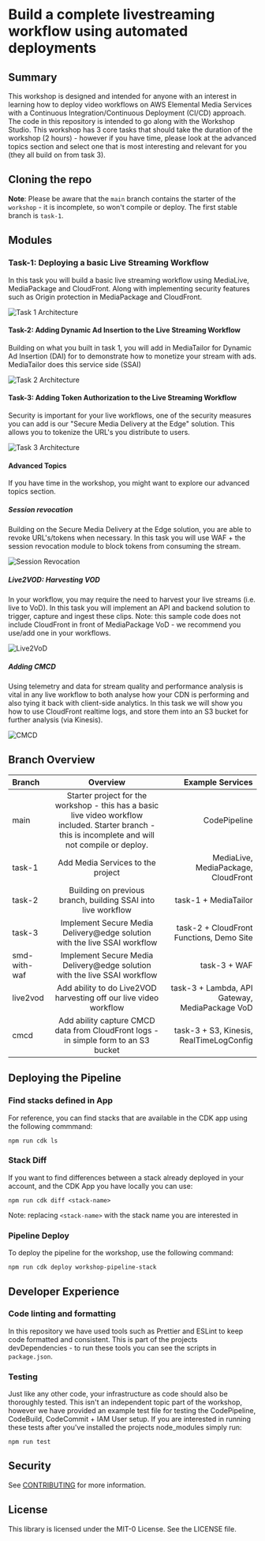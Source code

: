 # Build a complete livestreaming workflow using automated deployments

<a name="summary"></a>
## Summary

This workshop is designed and intended for anyone with an interest in learning how to deploy video workflows on AWS Elemental Media Services with a Continuous Integration/Continuous Deployment (CI/CD) approach.
The code in this repository is intended to go along with the Workshop Studio. This workshop has 3 core tasks that should take the duration of the workshop (2 hours) - however if you have time, please look at the advanced topics section
and select one that is most interesting and relevant for you (they all build on from task 3).

<a name="modules"></a>
## Cloning the repo

**Note**: Please be aware that the `main` branch contains the starter of the `workshop` - it is incomplete, so won't compile or deploy.
The first stable branch is `task-1`.

<a name="modules"></a>
## Modules

### Task-1: Deploying a basic Live Streaming Workflow

In this task you will build a basic live streaming workflow using MediaLive, MediaPackage and CloudFront. Along with implementing security features such as Origin protection in MediaPackage and CloudFront.

![Task 1 Architecture](./architecture/workflow-mediaservices-task1.png)

#### Task-2: Adding Dynamic Ad Insertion to the Live Streaming Workflow

Building on what you built in task 1, you will add in MediaTailor for Dynamic Ad Insertion (DAI) for to demonstrate how to monetize your stream with ads. MediaTailor does this service side (SSAI)

![Task 2 Architecture](./architecture/workflow-mediaservices-task2.png)

#### Task-3: Adding Token Authorization to the Live Streaming Workflow

Security is important for your live workflows, one of the security measures you can add is our "Secure Media Delivery at the Edge" solution. This allows you to tokenize the URL's you distribute to users.

![Task 3 Architecture](./architecture/workflow-mediaservices-task3.png)

#### Advanced Topics

If you have time in the workshop, you might want to explore our advanced topics section.

##### Session revocation

Building on the Secure Media Delivery at the Edge solution, you are able to revoke URL's/tokens when necessary. In this task you will use WAF + the session revocation module to block tokens from consuming the stream.

![Session Revocation](./architecture/smd_waf.png)

##### Live2VOD: Harvesting VOD

In your workflow, you may require the need to harvest your live streams (i.e. live to VoD). In this task you will implement an API and backend solution to trigger, capture and ingest these clips.
Note: this sample code does not include CloudFront in front of MediaPackage VoD - we recommend you use/add one in your workflows.

![Live2VoD](./architecture/Live2Vod.png)

##### Adding CMCD

Using telemetry and data for stream quality and performance analysis is vital in any live workflow to both analyse how your CDN is performing and also tying it back with client-side analytics.
In this task we will show you how to use CloudFront realtime logs, and store them into an S3 bucket for further analysis (via Kinesis).

![CMCD](./architecture/CMCD.png)

<a name="branch-overview"></a>
## Branch Overview

| Branch  | Overview  | Example Services |
| :------------ |:---------------:| -----:|
| main      | Starter project for the workshop - this has a basic live video workflow included. Starter branch - this is incomplete and will not compile or deploy. | CodePipeline |
| task-1      | Add Media Services to the project         | MediaLive, MediaPackage, CloudFront   |
| task-2 | Building on previous branch, building SSAI into live workflow        |    task-1 + MediaTailor  |
| task-3 | Implement Secure Media Delivery@edge solution with the live SSAI workflow        |    task-2 + CloudFront Functions, Demo Site |
| smd-with-waf | Implement Secure Media Delivery@edge solution with the live SSAI workflow        |    task-3 + WAF |
| live2vod | Add ability to do Live2VOD harvesting off our live video workflow        |    task-3 + Lambda, API Gateway, MediaPackage VoD |
| cmcd | Add ability capture CMCD data from CloudFront logs - in simple form to an S3 bucket        |    task-3 + S3, Kinesis, RealTimeLogConfig

## Deploying the Pipeline

### Find stacks defined in App

For reference, you can find stacks that are available in the CDK app using the following commmand:

```
npm run cdk ls
```

### Stack Diff

If you want to find differences between a stack already deployed in your account, and the CDK App you have locally you can use:

```
npm run cdk diff <stack-name>
```

Note: replacing `<stack-name>` with the stack name you are interested in

### Pipeline Deploy

To deploy the pipeline for the workshop, use the following command:

```
npm run cdk deploy workshop-pipeline-stack
```

## Developer Experience

### Code linting and formatting
In this repository we have used tools such as Prettier and ESLint to keep code formatted and consistent.
This is part of the projects devDependencies - to run these tools you can see the scripts in `package.json`.

### Testing
Just like any other code, your infrastructure as code should also be thoroughly tested. This isn't an independent topic part of the workshop, however we have provided an 
example test file for testing the CodePipeline, CodeBuild, CodeCommit + IAM User setup.
If you are interested in running these tests after you've installed the projects node_modules simply run:
```
npm run test
```

## Security

See [CONTRIBUTING](CONTRIBUTING.md#security-issue-notifications) for more information.

<a name="license"></a>
## License

This library is licensed under the MIT-0 License. See the LICENSE file.
